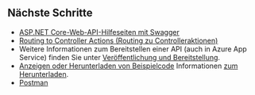 ## <a name="next-steps"></a>Nächste Schritte

* [ASP.NET Core-Web-API-Hilfeseiten mit Swagger](xref:tutorials/web-api-help-pages-using-swagger)
* [Routing to Controller Actions (Routing zu Controlleraktionen)](xref:mvc/controllers/routing)
* Weitere Informationen zum Bereitstellen einer API (auch in Azure App Service) finden Sie unter [Veröffentlichung und Bereitstellung](xref:publishing/index).
* [Anzeigen oder Herunterladen von Beispielcode](https://github.com/aspnet/Docs/tree/master/aspnetcore/tutorials/first-web-api/sample) Informationen [zum Herunterladen](xref:tutorials/index#how-to-download-a-sample).
* [Postman](https://www.getpostman.com/)
